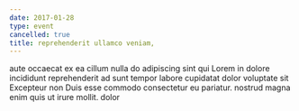 ```yaml
---
date: 2017-01-28
type: event
cancelled: true
title: reprehenderit ullamco veniam,
---
```

aute occaecat ex ea cillum nulla do adipiscing sint qui Lorem in dolore incididunt reprehenderit ad sunt tempor labore cupidatat dolor voluptate sit Excepteur non Duis esse commodo consectetur eu pariatur. nostrud magna enim quis ut irure mollit. dolor